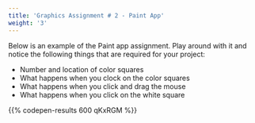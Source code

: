 ```yaml
---
title: 'Graphics Assignment # 2 - Paint App'
weight: '3'
---
```

Below is an example of the Paint app assignment. Play around with it and notice the following things that are required for your project:

* Number and location of color squares
* What happens when you clock on the color squares
* What happens when you click and drag the mouse
* What happens when you click on the white square



{{% codepen-results 600 qKxRGM %}}
